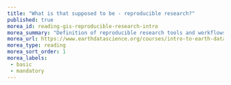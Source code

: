 ```yaml
---
title: "What is that supposed to be - reproducible research?"
published: true
morea_id: reading-gis-reproducible-research-intro
morea_summary: "Definition of reproducible research tools and workflows"
morea_url: https://www.earthdatascience.org/courses/intro-to-earth-data-science/open-reproducible-science/get-started-open-reproducible-science/
morea_type: reading
morea_sort_order: 1
morea_labels:
 - basic
 - mandatory
---
```


